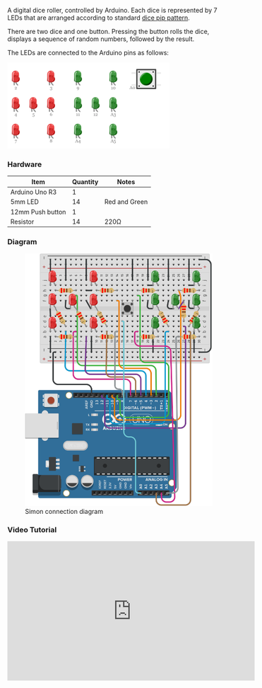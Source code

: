 A digital dice roller, controlled by Arduino. Each dice is represented by 7 LEDs
that are arranged according to standard [dice pip pattern](<https://en.wikipedia.org/wiki/Pip_(counting)>).

There are two dice and one button. Pressing the button rolls the dice, displays a sequence
of random numbers, followed by the result.

The LEDs are connected to the Arduino pins
as follows:

<img src="images/led-pins.png" alt="LED pin connections" style="width: 367px" />

### Hardware

| Item             | Quantity | Notes         |
| ---------------- | -------- | ------------- |
| Arduino Uno R3   | 1        |               |
| 5mm LED          | 14       | Red and Green |
| 12mm Push button | 1        |               |
| Resistor         | 14       | 220Ω          |

### Diagram

<figure>
    <img src="images/diagram.png" alt="diagram" style="width: 445px" />
    <figcaption>Simon connection diagram</figcaption>
</figure>

### Video Tutorial

<iframe width="560" height="315" src="https://www.youtube.com/embed/HaFf48j5sMc" frameborder="0" allow="accelerometer; autoplay; encrypted-media; gyroscope; picture-in-picture" allowfullscreen></iframe>

